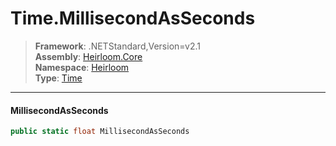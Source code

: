 # Time.MillisecondAsSeconds

> **Framework**: .NETStandard,Version=v2.1  
> **Assembly**: [Heirloom.Core][0]  
> **Namespace**: [Heirloom][0]  
> **Type**: [Time][1]

--------------------------------------------------------------------------------

#### MillisecondAsSeconds

```cs
public static float MillisecondAsSeconds
```

[0]: ../Heirloom.Core.md
[1]: Heirloom.Time.md

